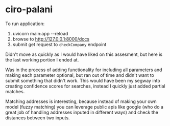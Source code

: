 # ciro-palani

To run application:

1. uvicorn main:app --reload
2. browse to http://127.0.0.1:8000/docs
3. submit get request to `checkCompany` endpoint

Didn't move as quickly as I would have liked on this assesment, but here is the last working portion I ended at.

Was in the process of adding functionality for including all parameters and making each parameter optional, but ran out of time and didn't want to submit something that didn't work. This would have been my segway into creating confidence scores for searches, instead I quickly just added partial matches.

Matching addresses is interesting, because instead of making your own model (fuzzy matching) you can leverage public apis like google (who do a great job of handling addresses inputed in different ways) and check the distances between two inputs.
